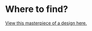 # Where to find?
[View this masterpiece of a design here.](https://dci-marc.github.io/w02-d04-e02-omar/)
